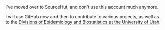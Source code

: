 I've moved over to SourceHut, and don't use this account much anymore.

I will use GitHub now and then to contribute to various projects, as well as to the [Divisions of Epidemiology and Biostatistics at the University of Utah](https://github.com/UofUEpiBio).
